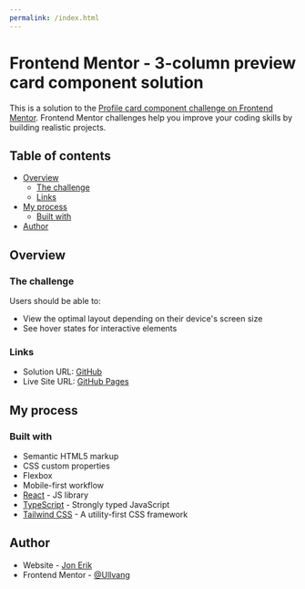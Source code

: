 ```yaml
---
permalink: /index.html
---
```


# Frontend Mentor - 3-column preview card component solution

This is a solution to the [Profile card component challenge on Frontend Mentor](https://www.frontendmentor.io/challenges/profile-card-component-cfArpWshJ). Frontend Mentor challenges help you improve your coding skills by building realistic projects.

## Table of contents

- [Overview](#overview)
  - [The challenge](#the-challenge)
  - [Links](#links)
- [My process](#my-process)
  - [Built with](#built-with)
- [Author](#author)

## Overview

### The challenge

Users should be able to:

- View the optimal layout depending on their device's screen size
- See hover states for interactive elements

### Links

- Solution URL: [GitHub](https://github.com/Ullvang/frontend-mentor-profile-card)
- Live Site URL: [GitHub Pages](https://ullvang.github.io/frontend-mentor-profile-card/)

## My process

### Built with

- Semantic HTML5 markup
- CSS custom properties
- Flexbox
- Mobile-first workflow
- [React](https://reactjs.org/) - JS library
- [TypeScript](https://www.typescriptlang.org/) - Strongly typed JavaScript
- [Tailwind CSS](https://tailwindcss.com/) - A utility-first CSS framework

## Author

- Website - [Jon Erik](https://www.jonerikullvang.no)
- Frontend Mentor - [@Ullvang](https://www.frontendmentor.io/profile/ullvang)
